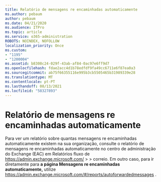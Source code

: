 ```yaml
---
title: Relatório de mensagens re encaminhadas automaticamente
ms.author: pebaum
author: pebaum
ms.date: 04/21/2020
ms.audience: ITPro
ms.topic: article
ms.service: o365-administration
ROBOTS: NOINDEX, NOFOLLOW
localization_priority: Once
ms.custom:
- "1195"
- "1200004"
ms.assetid: b8308c24-029f-43ab-af84-0ac97e6ff9d7
ms.openlocfilehash: fdae2acc4d1b78edfdf9fa49cc6711e6f87ea0a3
ms.sourcegitcommit: ab75f66355116e995b3cb5505465b31989339e28
ms.translationtype: MT
ms.contentlocale: pt-PT
ms.lasthandoff: 08/13/2021
ms.locfileid: "58327893"
---
```

# <a name="auto-forwarded-messages-report"></a>Relatório de mensagens re encaminhadas automaticamente

Para ver um relatório sobre quantas mensagens re encaminhadas [](https://docs.microsoft.com/exchange/monitoring/mail-flow-reports/mfr-auto-forwarded-messages-report) automaticamente existem na sua organização, consulte o relatório de mensagens re encaminhadas automaticamente no centro de administração do Exchange (EAC) em Relatórios fluxo de <https://admin.exchange.microsoft.com/> \>  \> correio. Em outro caso, para ir diretamente para **a página Mensagens re encaminhadas automaticamente,** utilize <https://admin.exchange.microsoft.com/#/reports/autoforwardedmessages> .
  